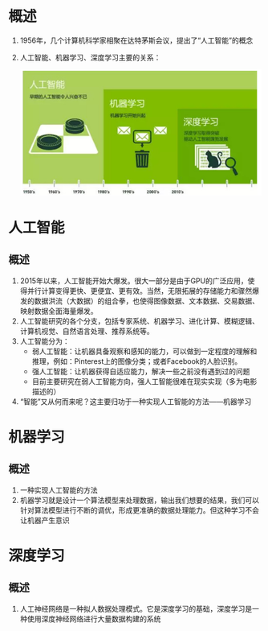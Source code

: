 # 概述

1. 1956年，几个计算机科学家相聚在达特茅斯会议，提出了“人工智能”的概念

2. 人工智能、机器学习、深度学习主要的关系：

	![1547796462193](人工智能、机器学习等关系.assets/1547796462193.png)

# 人工智能

## 概述

1. 2015年以来，人工智能开始大爆发。很大一部分是由于GPU的广泛应用，使得并行计算变得更快、更便宜、更有效。当然，无限拓展的存储能力和骤然爆发的数据洪流（大数据）的组合拳，也使得图像数据、文本数据、交易数据、映射数据全面海量爆发。
2. 人工智能研究的各个分支，包括专家系统、机器学习、进化计算、模糊逻辑、计算机视觉、自然语言处理、推荐系统等。
3. 人工智能分为：
	- 弱人工智能：让机器具备观察和感知的能力，可以做到一定程度的理解和推理，例如：Pinterest上的图像分类；或者Facebook的人脸识别。
	- 强人工智能：让机器获得自适应能力，解决一些之前没有遇到过的问题
	- 目前主要研究在弱人工智能方向，强人工智能很难在现实实现（多为电影描述的）
4. “智能”又从何而来呢？这主要归功于一种实现人工智能的方法——机器学习

# 机器学习

## 概述

1. 一种实现人工智能的方法
2. 机器学习就是设计一个算法模型来处理数据，输出我们想要的结果，我们可以针对算法模型进行不断的调优，形成更准确的数据处理能力。但这种学习不会让机器产生意识

# 深度学习

## 概述

1. 人工神经网络是一种拟人数据处理模式。它是深度学习的基础，深度学习是一种使用深度神经网络进行大量数据构建的系统